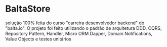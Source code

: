 # BaltaStore
solução 100% feita do curso "carreira desenvolvedor backend" do "balta.io". O projeto foi feito utilizando o padrão de arquitetura DDD, CQRS, Repository Pattern, Handler, Micro ORM Dapper, Domain Notifications, Value Objects e testes unitários
